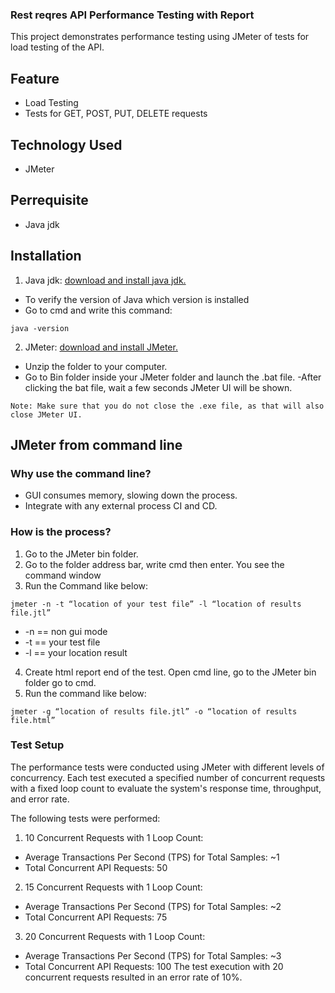### Rest reqres API Performance Testing with Report
This project demonstrates performance testing using JMeter of tests for load testing of the API.
## Feature
- Load Testing
- Tests for GET, POST, PUT, DELETE requests
## Technology Used
- JMeter
## Perrequisite
- Java jdk
## Installation
1. Java jdk: [download and install java jdk.](https://www.oracle.com/apac/java/technologies/downloads/)
- To verify the version of Java which version is installed
- Go to cmd and write this command:
```Console
java -version
```
2. JMeter: [download and install JMeter.](https://jmeter.apache.org/download_jmeter.cgi)
- Unzip the folder to your computer.
- Go to Bin folder inside your JMeter folder and launch the .bat file.
-After clicking the bat file, wait a few seconds JMeter UI will be shown.
```Console
Note: Make sure that you do not close the .exe file, as that will also close JMeter UI.
```
## JMeter from command line
### Why use the command line?
- GUI consumes memory, slowing down the process.
- Integrate with any external process CI and CD.
### How is the process?
1. Go to the JMeter bin folder.
2. Go to the folder address bar, write cmd then enter. You see the command window
3. Run the Command like below:
```Console
jmeter -n -t “location of your test file” -l “location of results file.jtl”
```
- -n == non gui mode
- -t == your test file
- -l == your location result
4. Create html report end of the test. Open cmd line, go to the JMeter bin folder go to cmd.
5. Run the command like below:
```Console
jmeter -g “location of results file.jtl” -o “location of results file.html”
```
### Test Setup
The performance tests were conducted using JMeter with different levels of concurrency. Each test executed a specified number of concurrent requests with a fixed loop count to evaluate the system's response time, throughput, and error rate.

The following tests were performed:
1. 10 Concurrent Requests with 1 Loop Count:
- Average Transactions Per Second (TPS) for Total Samples: ~1
- Total Concurrent API Requests: 50
2. 15 Concurrent Requests with 1 Loop Count:
- Average Transactions Per Second (TPS) for Total Samples: ~2
- Total Concurrent API Requests: 75
3. 20 Concurrent Requests with 1 Loop Count:
- Average Transactions Per Second (TPS) for Total Samples: ~3
- Total Concurrent API Requests: 100
The test execution with 20 concurrent requests resulted in an error rate of 10%.


